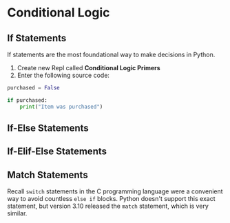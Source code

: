 # Conditional Logic

## If Statements
If statements are the most foundational way to make decisions in Python.

1. Create new Repl called **Conditional Logic Primers**
1. Enter the following source code:

```python
purchased = False

if purchased:
    print("Item was purchased")
```

## If-Else Statements

## If-Elif-Else Statements

## Match Statements
Recall `switch` statements in the C programming language were a convenient way to avoid countless `else if` blocks. Python doesn't support this exact statement, but version 3.10 released the `match` statement, which is very similar.


